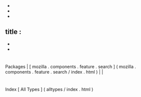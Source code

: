 -
-
-
title
:
-
-
-
#
#
#
Packages
|
[
mozilla
.
components
.
feature
.
search
]
(
mozilla
.
components
.
feature
.
search
/
index
.
html
)
|
|
#
#
#
Index
[
All
Types
]
(
alltypes
/
index
.
html
)
